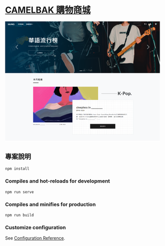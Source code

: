 # <a href="https://huiyuliz.github.io/vue-ecommerce/#/" target="_blank">CAMELBAK 購物商城</a>
![image]( https://raw.githubusercontent.com/HuiyuLiz/vue-ecommerce/master/src/assets/img/captureimg/halfpage.png)  

## 專案說明
```
npm install
```

### Compiles and hot-reloads for development
```
npm run serve
```

### Compiles and minifies for production
```
npm run build
```

### Customize configuration
See [Configuration Reference](https://cli.vuejs.org/config/).
